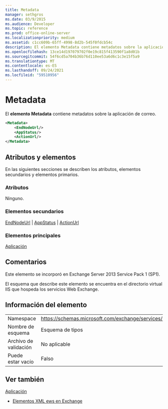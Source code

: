 ```yaml
---
title: Metadata
manager: sethgros
ms.date: 03/9/2015
ms.audience: Developer
ms.topic: reference
ms.prod: office-online-server
ms.localizationpriority: medium
ms.assetid: c1cc609b-65ff-4998-8d2b-545f0fdcb54c
description: El elemento Metadata contiene metadatos sobre la aplicación de correo.
ms.openlocfilehash: 13ce14d197079702f0e19c815f413590f1a8d01b
ms.sourcegitcommit: 54f6cd5a704b36b76d110ee53a6d6c1c3e15f5a9
ms.translationtype: MT
ms.contentlocale: es-ES
ms.lasthandoff: 09/24/2021
ms.locfileid: "59510956"
---
```

# <a name="metadata"></a>Metadata

El **elemento Metadata** contiene metadatos sobre la aplicación de correo. 
  
```XML
<Metadata>
    <EndNodeUrl/>
    <AppStatus/>
    <ActionUrl/>
</Metadata>
```

## <a name="attributes-and-elements"></a>Atributos y elementos

En las siguientes secciones se describen los atributos, elementos secundarios y elementos primarios.
  
### <a name="attributes"></a>Atributos

Ninguno.
  
### <a name="child-elements"></a>Elementos secundarios

[EndNodeUrl](endnodeurl.md)  |  [AppStatus](appstatus-ex15websvcsotherref.md)  |  [ActionUrl](actionurl.md)
  
### <a name="parent-elements"></a>Elementos principales

[Aplicación](app.md)
  
## <a name="remarks"></a>Comentarios

Este elemento se incorporó en Exchange Server 2013 Service Pack 1 (SP1).
  
El esquema que describe este elemento se encuentra en el directorio virtual IIS que hospeda los servicios Web Exchange.
  
## <a name="element-information"></a>Información del elemento

|||
|:-----|:-----|
|Namespace  <br/> | https://schemas.microsoft.com/exchange/services/2006/types  <br/> |
|Nombre de esquema  <br/> |Esquema de tipos  <br/> |
|Archivo de validación  <br/> |No aplicable  <br/> |
|Puede estar vacío  <br/> |Falso  <br/> |
   
## <a name="see-also"></a>Ver también



[Aplicación](app.md)


- [Elementos XML ews en Exchange](ews-xml-elements-in-exchange.md)

